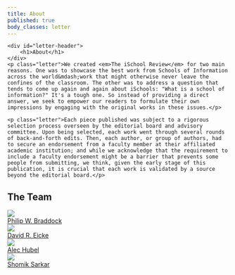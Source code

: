 ```yaml
---
title: About
published: true
body_classes: letter
---
```




<div id="welcome-letter">

	<div id="letter-header">
		<h1>About</h1>
	</div>
	<p class="letter">We created <em>The iSchool Review</em> for two main reasons. One was to showcase the best work from Schools of Information across the world&mdash;work that might otherwise never leave the confines of the classroom. The other was to address a question that tends to come up again and again about iSchools: "What is a school of information?" It's a tough one. So instead of providing a direct answer, we seek to empower our readers to formulate their own impressions by engaging with the original works in these issues.</p>

	<p class="letter">Each piece published was subject to a rigorous selection process overseen by the editorial board and advisory committee. Upon being selected, each work went through several rounds of back-and-forth edits. Then, each author, or group of authors, had to secure an endorsement from a faculty member at their affiliated academic institution; and while we acknowledge that the requirement to include a faculty endorsement might be a barrier that prevents some people from submitting, we think, given the early stage of this publication, it is crucial that each work is validated by a source beyond the editorial board.</p>

	

</div>

<div id="founders">
	<h2>The Team</h2>
	<div class="founder-box">
		<img class="founder" src="/iSR_Grav/user/pages/04.home/images/phil.jpg">
		<div class="founder-blurb"><a href="https://www.linkedin.com/in/philipwbraddock/">Philip W. Braddock</a></div>
	</div>
		<div class="founder-box">
		<img class="founder" src="/iSR_Grav/user/pages/04.home/images/david.jpg">
		<div class="founder-blurb"><a href="https://www.linkedin.com/in/eicke/">David R. Eicke</a></div>
	</div>
	<div class="founder-box">
		<img class="founder" src="/iSR_Grav/user/pages/04.home/images/alec.jpg">
		<div class="founder-blurb"><a href="https://www.linkedin.com/in/alechubel/">Alec Hubel</a></div>
	</div>
	<div class="founder-box">
		<img class="founder" src="/iSR_Grav/user/pages/04.home/images/shom.jpg">
		<div class="founder-blurb"><a href="https://www.linkedin.com/in/shomiksarkar/">Shomik Sarkar</a></div>
	</div>

</div>


